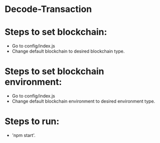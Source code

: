 # Decode-Transaction

# Steps to set blockchain:
- Go to config/index.js
- Change default blockchain to desired blockchain type.

# Steps to set blockchain environment:
- Go to config/index.js
- Change default blockchain environment to desired environment type.

# Steps to run:
- 'npm start'.
